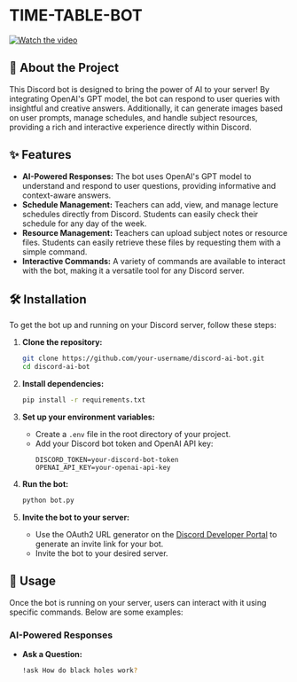 # TIME-TABLE-BOT

[![Watch the video](https://img.youtube.com/vi/YOUR_VIDEO_ID/maxresdefault.jpg)](https://drive.google.com/file/d/1X7pxp5Pk3tB7bcODzl5ufkhn3J2FIpKm/view)

## 🤖 About the Project

This Discord bot is designed to bring the power of AI to your server! By integrating OpenAI's GPT model, the bot can respond to user queries with insightful and creative answers. Additionally, it can generate images based on user prompts, manage schedules, and handle subject resources, providing a rich and interactive experience directly within Discord.

## ✨ Features

- **AI-Powered Responses:** The bot uses OpenAI's GPT model to understand and respond to user questions, providing informative and context-aware answers.
- **Schedule Management:** Teachers can add, view, and manage lecture schedules directly from Discord. Students can easily check their schedule for any day of the week.
- **Resource Management:** Teachers can upload subject notes or resource files. Students can easily retrieve these files by requesting them with a simple command.
- **Interactive Commands:** A variety of commands are available to interact with the bot, making it a versatile tool for any Discord server.

## 🛠️ Installation

To get the bot up and running on your Discord server, follow these steps:

1. **Clone the repository:**
    ```bash
    git clone https://github.com/your-username/discord-ai-bot.git
    cd discord-ai-bot
    ```

2. **Install dependencies:**
    ```bash
    pip install -r requirements.txt
    ```

3. **Set up your environment variables:**
   - Create a `.env` file in the root directory of your project.
   - Add your Discord bot token and OpenAI API key:
     ```env
     DISCORD_TOKEN=your-discord-bot-token
     OPENAI_API_KEY=your-openai-api-key
     ```

4. **Run the bot:**
    ```bash
    python bot.py
    ```

5. **Invite the bot to your server:**
   - Use the OAuth2 URL generator on the [Discord Developer Portal](https://discord.com/developers/applications) to generate an invite link for your bot.
   - Invite the bot to your desired server.

## 🚀 Usage

Once the bot is running on your server, users can interact with it using specific commands. Below are some examples:

### AI-Powered Responses

- **Ask a Question:**
  ```bash
  !ask How do black holes work?
